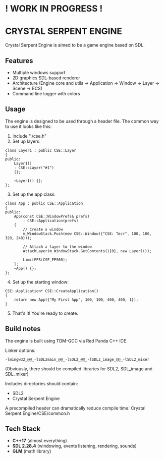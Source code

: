 # ! WORK IN PROGRESS ! #
# CRYSTAL SERPENT ENGINE #
Crystal Serpent Engine is aimed to be a game engine based on SDL.

## Features ##
+ Multiple windows support
+ 2D graphics SDL-based renderer
+ Architecture (Engine core and utils -> Application -> Window -> Layer -> Scene -> ECS)
+ Command line logger with colors

## Usage ##
The engine is designed to be used through a header file. The common way to use it looks like this:
1. Include "./cse.h"
2. Set up layers:
```
class Layer1 : public CSE::Layer
{
public:
	Layer1()
	: CSE::Layer("#1")
	{};
	
	~Layer1() {};
};
```
3. Set up the app class:
```
class App : public CSE::Application
{
public:
	App(const CSE::WindowPrefs& prefs)
		: CSE::Application(prefs) 
	{
		// Create a window
		m_WindowStack.Push(new CSE::Window({"CSE: Тест", 100, 100, 320, 240}));
		
		// Attach a layer to the window
		AttachLayer(m_WindowStack.GetContents()[0], new Layer1());
		
		LimitFPS(CSE_FPS60);
	};
	~App() {};
};
```
4. Set up the starting window:
```
CSE::Application* CSE::CreateApplication()
{
	return new App({"My First App", 100, 100, 400, 400, 1});
}
```
5. That's it! You're ready to create.

## Build notes ##
The engine is built using TDM-GCC via Red Panda C++ IDE.

Linker options:
```
-lmingw32_@@_-lSDL2main_@@_-lSDL2_@@_-lSDL2_image_@@_-lSDL2_mixer
```
(Obviously, there should be compiled libraries for SDL2, SDL_image and SDL_mixer)

Includes directories should contain:
- SDL2
- Crystal Serpent Engine

A precompiled header can dramatically reduce compile time:
Crystal Serpent Engine/CSE/common.h

## Tech Stack ##
+ **C++17** (almost everything)
+ **SDL 2.28.4** (windowing, events listening, rendering, sounds)
+ **GLM** (math library)

